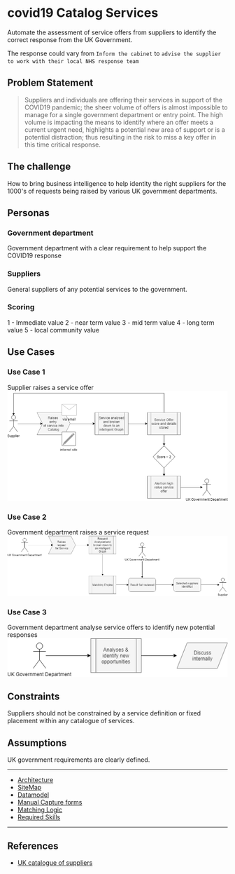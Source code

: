 # covid19 Catalog Services
Automate the assessment of service offers from suppliers to identify the correct response from the UK Government.

The response could vary from `Inform the cabinet` to `advise the supplier to work with their local NHS response team`

## Problem Statement
> Suppliers and individuals are offering their services in support of the COVID19 pandemic; the sheer volume of offers is almost impossible to manage for a single government department or entry point.   The high volume is impacting the means to identify where an offer meets a current urgent need, highlights a potential new area of support or is a potential distraction; thus resulting in the risk to miss a key offer in this time critical response.

## The challenge
How to bring business intelligence to help identity the right suppliers for the 1000's of requests being raised by various UK government departments.

## Personas

### Government department
Government department with a clear requirement to help support the COVID19 response

### Suppliers
General suppliers of any potential services to the government.

### Scoring

1 - Immediate value
2 - near term value 
3 - mid term value 
4 - long term value
5 - local community value


## Use Cases

### Use Case 1
Supplier raises a service offer<br>
![image](images/UseCase1.png)<br>

### Use Case 2
Government department raises a service request<br>
![image](images/UseCase2.png)<br>


### Use Case 3
Government department analyse service offers to identify new potential responses<br>
![image](images/UseCase3.png)<br>

## Constraints
Suppliers should not be constrained by a service definition or fixed placement within any catalogue of services.

## Assumptions
UK government requirements are clearly defined.

---

- [Architecture](architecture.md)
- [SiteMap](siteMap.md)
- [Datamodel](dataModel.md)
- [Manual Capture forms](CaptureForms.md)
- [Matching Logic](Matching.md)
- [Required Skills](Skills.md)

---

## References

- [UK catalogue of suppliers](https://www.crowncommercial.gov.uk/covid-19/covid-19-buyer-information/catalogue-of-supplier-offers/)